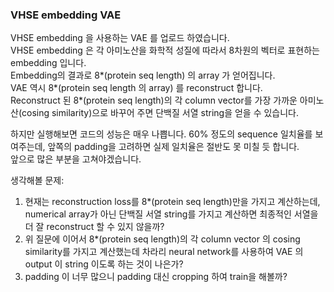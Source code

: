 ### VHSE embedding VAE
VHSE embedding 을 사용하는 VAE 를 업로드 하였습니다.   
VHSE embedding 은 각 아미노산을 화학적 성질에 따라서 8차원의 벡터로 표현하는 embedding 입니다.   
Embedding의 결과로 8*(protein seq length) 의 array 가 얻어집니다.   
VAE 역시 8*(protein seq length 의 array) 를 reconstruct 합니다.  
Reconstruct 된 8*(protein seq length)의 각 column vector를 가장 가까운 아미노산(cosing similarity)으로 바꾸어 주면 단백질 서열 string을 얻을 수 있습니다.   

하지만 실행해보면 코드의 성능은 매우 나쁩니다. 
60% 정도의 sequence 일치율를 보여주는데, 앞쪽의 padding을 고려하면 실제 일치율은 절반도 못 미칠 듯 합니다.   
앞으로 많은 부분을 고쳐야겠습니다.  

생각해볼 문제: 
1. 현재는 reconstruction loss를 8*(protein seq length)만을 가지고 계산하는데,
   numerical array가 아닌 단백질 서열 string를 가지고 계산하면 최종적인 서열을 더 잘 reconstruct 할 수 있지 않을까?
2. 위 질문에 이어서 8*(protein seq length)의 각 column vector 의 cosing similarity를 가지고 계산했는데 차라리 neural network를 사용하여 VAE 의 output 이 string 이도록 하는 것이 나은가? 
3. padding 이 너무 많으니 padding 대신 cropping 하여 train을 해볼까?

